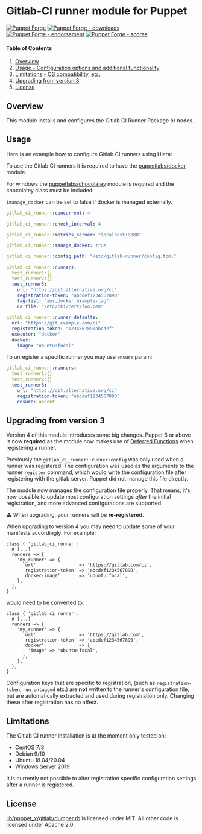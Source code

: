 # Gitlab-CI runner module for Puppet

[![Puppet Forge](https://img.shields.io/puppetforge/v/puppet/gitlab_ci_runner.svg)](https://forge.puppetlabs.com/puppet/gitlab_ci_runner)
[![Puppet Forge - downloads](https://img.shields.io/puppetforge/dt/puppet/gitlab_ci_runner.svg)](https://forge.puppetlabs.com/puppet/gitlab_ci_runner)
[![Puppet Forge - endorsement](https://img.shields.io/puppetforge/e/puppet/gitlab_ci_runner.svg)](https://forge.puppetlabs.com/puppet/gitlab_ci_runner)
[![Puppet Forge - scores](https://img.shields.io/puppetforge/f/puppet/gitlab_ci_runner.svg)](https://forge.puppetlabs.com/puppet/gitlab_ci_runner)

#### Table of Contents

1. [Overview](#overview)
1. [Usage - Configuration options and additional functionality](#usage)
1. [Limitations - OS compatibility, etc.](#limitations)
1. [Upgrading from version 3](#upgrading-from-version-3)
1. [License](#license)

## Overview

This module installs and configures the Gitlab CI Runner Package or nodes.

## Usage

Here is an example how to configure Gitlab CI runners using Hiera:

To use the Gitlab CI runners it is required to have the [puppetlabs/docker](https://forge.puppetlabs.com/puppetlabs/docker) module.

For windows the [puppetlabs/chocolatey](https://forge.puppetlabs.com/puppetlabs/chocolatey) module is required and the chocolatey class must be included.

`$manage_docker` can be set to false if docker is managed externally.

```yaml
gitlab_ci_runner::concurrent: 4

gitlab_ci_runner::check_interval: 4

gitlab_ci_runner::metrics_server: "localhost:8888"

gitlab_ci_runner::manage_docker: true

gitlab_ci_runner::config_path: "/etc/gitlab-runner/config.toml"

gitlab_ci_runner::runners:
  test_runner1:{}
  test_runner2:{}
  test_runner3:
    url: "https://git.alternative.org/ci"
    registration-token: "abcdef1234567890"
    tag-list: "aws,docker,example-tag"
    ca_file: "/etc/pki/cert/foo.pem"

gitlab_ci_runner::runner_defaults:
  url: "https://git.example.com/ci"
  registration-token: "1234567890abcdef"
  executor: "docker"
  docker:
    image: "ubuntu:focal"
```

To unregister a specific runner you may use `ensure` param:

```yaml
gitlab_ci_runner::runners:
  test_runner1:{}
  test_runner2:{}
  test_runner3:
    url: "https://git.alternative.org/ci"
    registration-token: "abcdef1234567890"
    ensure: absent
```

## Upgrading from version 3

Version 4 of this module introduces some big changes.
Puppet 6 or above is now **required** as the module now makes use of [Deferred Functions](https://puppet.com/docs/puppet/6/deferring_functions.html) when registering a runner.

Previously the `gitlab_ci_runner::runner:config` was only used when a runner was registered.
The configuration was used as the arguments to the runner `register` command, which would write the configuration file after registering with the gitlab server.
Puppet did not manage this file directly.

The module now manages the configuration file properly.
That means, it's now possible to update most configuration settings *after* the initial registration, and more advanced configurations are supported.

:warning: When upgrading, your runners will be **re-registered**.

When upgrading to version 4 you may need to update some of your manifests accordingly.
For example:

```puppet
class { 'gitlab_ci_runner':
  # [...]
  runners => {
    'my_runner' => {
      'url'                => 'https://gitlab.com/ci',
      'registration-token' => 'abcdef1234567890',
      'docker-image'       => 'ubuntu:focal',
    },
  },
}
```

would need to be converted to:

```puppet
class { 'gitlab_ci_runner':
  # [...]
  runners => {
    'my_runner' => {
      'url'                => 'https://gitlab.com',
      'registration-token' => 'abcdef1234567890',
      'docker'             => {
        'image' => 'ubuntu:focal',
      },
    },
  },
}
```

Configuration keys that are specific to registration, (such as `registration-token`, `run_untagged` etc.) are **not** written to the runner's configuration file, but are automatically extracted and used during registration only.
Changing these after registration has no affect.

## Limitations

The Gitlab CI runner installation is at the moment only tested on:
* CentOS 7/8
* Debian 9/10
* Ubuntu 18.04/20.04
* Windows Server 2019

It is currently not possible to alter registration specific configuration settings after a runner is registered.

## License

[lib/puppet_x/gitlab/dumper.rb](lib/puppet_x/gitlab/dumper.rb) is licensed under MIT. All other code is licensed under Apache 2.0.
